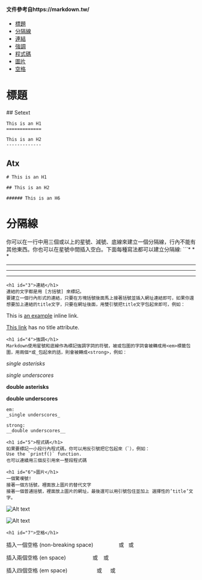 #### 文件參考自https://markdown.tw/
* [標題](#1)  
* [分隔線](#2)  
* [連結](#3)  
* [強調](#4)  
* [程式碼](#5)  
* [圖片](#6)  
* [空格](#7)  
<h1 id="1">標題</h1>  
## Setext

```
This is an H1
=============

This is an H2
-------------
```
## Atx
```
# This is an H1

## This is an H2

###### This is an H6
```
<h1 id="2">分隔線</h1>  
你可以在一行中用三個或以上的星號、減號、底線來建立一個分隔線，行內不能有其他東西。你也可以在星號中間插入空白。下面每種寫法都可以建立分隔線:
```* * *  

***  

*****  

- - -
```  
<h1 id="3">連結</h1>  
連結的文字都是用 [方括號] 來標記。
要建立一個行內形式的連結，只要在方塊括號後面馬上接著括號並插入網址連結即可，如果你還想要加上連結的title文字，只要在網址後面，用雙引號把title文字包起來即可，例如：
```
This is [an example](http://example.com/ "Title") inline link.

[This link](http://example.net/) has no title attribute.
```
<h1 id="4">強調</h1>
Markdown使用星號和底線作為標記強調字詞的符號，被或包圍的字詞會被轉成用<em>標籤包圍，用兩個*或_包起來的話，則會被轉成<strong>，例如：
```
*single asterisks*

_single underscores_

**double asterisks**

__double underscores__
```
em:
_single underscores_

strong:
__double underscores__
 
<h1 id="5">程式碼</h1>  
如果要標記一小段行內程式碼，你可以用反引號把它包起來（`），例如：
Use the `printf()` function.
也可以連續用三個反引用來一整段程式碼

<h1 id="6">圖片</h1>  
一個驚嘆號!
接著一個方括號，裡面放上圖片的替代文字
接著一個普通括號，裡面放上圖片的網址，最後還可以用引號包住並加上 選擇性的’title’文字。
```
![Alt text](/path/to/img.jpg)

![Alt text](/path/to/img.jpg "Optional title")
```
<h1 id="7">空格</h1>  
```
插入一個空格 (non-breaking space)
　　　　&nbsp;    或    &#160;     或      &#xA0;

插入兩個空格 (en space)
　　　　&ensp;     或    &#8194;   或      &#x2002;

插入四個空格 (em space)
　　　　&emsp;    或    &#8195;   或      &#x2003;
```
